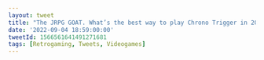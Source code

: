 ```yaml
---
layout: tweet
title: "The JRPG GOAT. What’s the best way to play Chrono Trigger in 2022?"
date: '2022-09-04 18:59:00:00'
tweetId: 1566561641491271681
tags: [Retrogaming, Tweets, Videogames]
---
```




